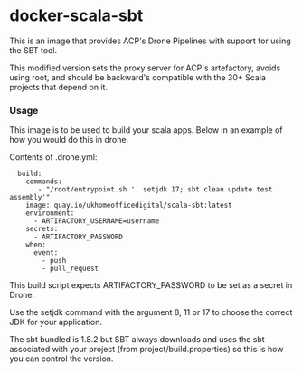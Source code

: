 # docker-scala-sbt

This is an image that provides ACP's Drone Pipelines with support for using the SBT tool.

This modified version sets the proxy server for ACP's artefactory, avoids using root, and should be backward's compatible with the 30+ Scala projects that depend on it.

### Usage

This image is to be used to build your scala apps. Below in an example of how you would do this in drone.

Contents of .drone.yml:
```
  build:
    commands:
       - "/root/entrypoint.sh '. setjdk 17; sbt clean update test assembly'"
    image: quay.io/ukhomeofficedigital/scala-sbt:latest
    environment:
      - ARTIFACTORY_USERNAME=username
    secrets:
      - ARTIFACTORY_PASSWORD
    when:
      event:
        - push
        - pull_request

```

This build script expects ARTIFACTORY_PASSWORD to be set as a secret in Drone.

Use the setjdk command with the argument 8, 11 or 17 to choose the correct JDK for your application.

The sbt bundled is 1.8.2 but SBT always downloads and uses the sbt associated with your project (from project/build.properties) so this is how you can control the version.
